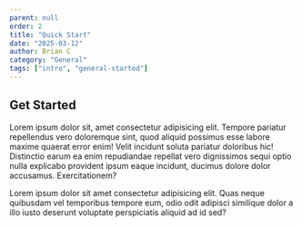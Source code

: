 ```yaml
---
parent: null
order: 2
title: "Quick Start"
date: "2025-03-12"
author: Brian C
category: "General"
tags: ["intro", "general-started"]
---
```


## Get Started

Lorem ipsum dolor sit, amet consectetur adipisicing elit. Tempore pariatur repellendus vero doloremque sint, quod aliquid possimus esse labore maxime quaerat error enim! Velit incidunt soluta pariatur doloribus hic! Distinctio earum ea enim repudiandae repellat vero dignissimos sequi optio nulla explicabo provident ipsum eaque incidunt, ducimus dolore dolor accusamus. Exercitationem?

Lorem ipsum dolor sit amet consectetur adipisicing elit. Quas neque quibusdam vel temporibus tempore eum, odio odit adipisci similique dolor a illo iusto deserunt voluptate perspiciatis aliquid ad id sed?
